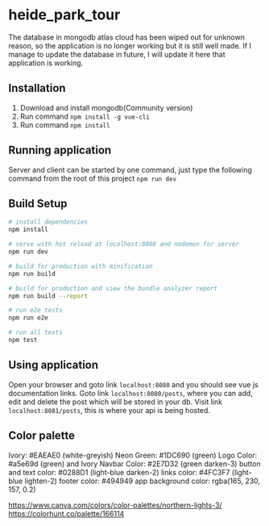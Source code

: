 # heide_park_tour
The database in mongodb atlas cloud has been wiped out for unknown reason, so the application is no longer working but it is still well made. If I manage to update the database in future, I will update it here that application is working.

## Installation
1. Download and install mongodb(Community version)
2. Run command `npm install -g vue-cli`
3. Run command `npm install`

## Running application
Server and client can be started by one command, just type the following command from the root of this project
`npm run dev` 

## Build Setup

``` bash
# install dependencies
npm install

# serve with hot reload at localhost:8080 and nodemon for server
npm run dev

# build for production with minification
npm run build

# build for production and view the bundle analyzer report
npm run build --report

# run e2e tests
npm run e2e

# run all tests
npm test
```

## Using application
Open your browser and goto link `localhost:8080` and you should see vue js documentation links. Goto link `localhost:8080/posts`, where you can add, edit and delete the post which will be stored in your db. Visit link `localhost:8081/posts`, this is where your api is being hosted.

## Color palette
Ivory:       #EAEAE0 (white-greyish)
Neon Green:  #1DC690 (green)
Logo Color:  #a5e69d (green) and Ivory
Navbar Color: #2E7D32 (green darken-3)
button and text color: #0288D1 (light-blue darken-2)
links color: #4FC3F7 (light-blue lighten-2)
footer color: #494949
app background color: rgba(165, 230, 157, 0.2)

https://www.canva.com/colors/color-palettes/northern-lights-3/
https://colorhunt.co/palette/166114
